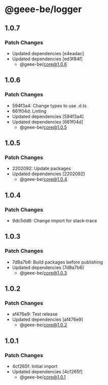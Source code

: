 # @geee-be/logger

## 1.0.7

### Patch Changes

- Updated dependencies [e4eadac]
- Updated dependencies [ed3f84f]
  - @geee-be/core@1.0.6

## 1.0.6

### Patch Changes

- 594f3a4: Change types to use .d.ts
- 661f04d: Linting
- Updated dependencies [594f3a4]
- Updated dependencies [661f04d]
  - @geee-be/core@1.0.5

## 1.0.5

### Patch Changes

- 2202092: Update packages
- Updated dependencies [2202092]
  - @geee-be/core@1.0.4

## 1.0.4

### Patch Changes

- 9dc5dd6: Change import for stack-trace

## 1.0.3

### Patch Changes

- 7d8a7b6: Build packages before publishing
- Updated dependencies [7d8a7b6]
  - @geee-be/core@1.0.3

## 1.0.2

### Patch Changes

- af476e9: Test release
- Updated dependencies [af476e9]
  - @geee-be/core@1.0.2

## 1.0.1

### Patch Changes

- 4cf265f: Initial import
- Updated dependencies [4cf265f]
  - @geee-be/core@1.0.1
